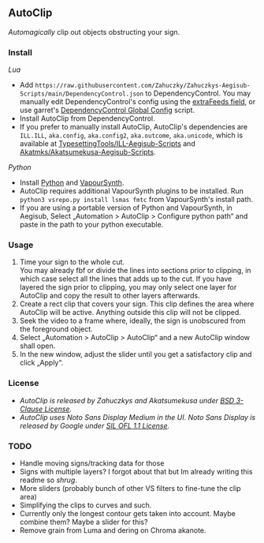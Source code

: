 ## AutoClip

*Automagically* clip out objects obstructing your sign.

### Install

*Lua*  
* Add `https://raw.githubusercontent.com/Zahuczky/Zahuczkys-Aegisub-Scripts/main/DependencyControl.json` to DependencyControl. You may manually edit DependencyControl's config using the [extraFeeds field](https://github.com/TypesettingTools/DependencyControl#1-global-configuration), or use garret's [DependencyControl Global Config](https://github.com/garret1317/aegisub-scripts#dependencycontrol-global-config) script.  
* Install AutoClip from DependencyControl.  
* If you prefer to manually install AutoClip, AutoClip's dependencies are `ILL.ILL`, `aka.config`, `aka.config2`, `aka.outcome`, `aka.unicode`, which is available at [TypesettingTools/ILL-Aegisub-Scripts](https://github.com/TypesettingTools/ILL-Aegisub-Scripts) and [Akatmks/Akatsumekusa-Aegisub-Scripts](https://github.com/Akatmks/Akatsumekusa-Aegisub-Scripts).  

*Python*  
* Install [Python](https://www.python.org/downloads/) and [VapourSynth](https://github.com/vapoursynth/vapoursynth/releases).  
* AutoClip requires additional VapourSynth plugins to be installed. Run `python3 vsrepo.py install lsmas fmtc` from VapourSynth's install path.  
* If you are using a portable version of Python and VapourSynth, in Aegisub, Select „Automation > AutoClip > Configure python path“ and paste in the path to your python executable.  

### Usage

1. Time your sign to the whole cut.  
You may already fbf or divide the lines into sections prior to clipping, in which case select all the lines that adds up to the cut. If you have layered the sign prior to clipping, you may only select one layer for AutoClip and copy the result to other layers afterwards.  
2. Create a rect clip that covers your sign. This clip defines the area where AutoClip will be active. Anything outside this clip will not be clipped.  
3. Seek the video to a frame where, ideally, the sign is unobscured from the foreground object.  
4. Select „Automation > AutoClip > AutoClip“ and a new AutoClip window shall open.  
5. In the new window, adjust the slider until you get a satisfactory clip and click „Apply“.  

### License

* *AutoClip is released by Zahuczkys and Akatsumekusa under [BSD 3-Clause License](LICENSE).*  
* *AutoClip uses Noto Sans Display Medium in the UI. Noto Sans Display is released by Google under [SIL OFL 1.1 License](ass_autoclip/assets/LICENSE.OFL.txt).*  

### TODO

- Handle moving signs/tracking data for those  
- Signs with multiple layers? I forgot about that but Im already writing this readme so *shrug*.  
- More sliders (probably bunch of other VS filters to fine-tune the clip area)  
- Simplifying the clips to curves and such.  
- Currently only the longest contour gets taken into account. Maybe combine them? Maybe a slider for this?  
- Remove grain from Luma and dering on Chroma akanote.  

